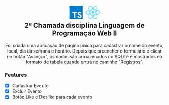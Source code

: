 <h2 align="center">
  <div>
    <img src="typescript.png"> 
    <img src="react.png">
   </div>
  2ª Chamada disciplina Linguagem de Programação Web II
</h2>

<p align="center"> Foi criada uma aplicação de página única para cadastrar o nome do evento, local, dia da semana e horário. Depois que preencher o formulário e clicar no botão "Avançar", os dados são armazenados no SQLite e mostrados no formato de tabela quando entra no caminho "Registros". </p>

### Features

- [x] Cadastrar Evento
- [x] Excluir Evento
- [x] Botão Like e Deslike para cada evento

